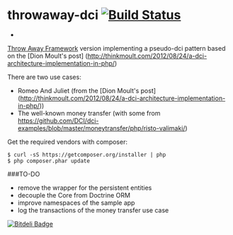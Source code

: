 # throwaway-dci [![Build Status](https://secure.travis-ci.org/kpacha/throwaway-dci.png?branch=master)](http://travis-ci.org/kpacha/throwaway-dci)
-
[Throw Away Framework](https://github.com/kpacha/throwaway) version implementing a pseudo-dci pattern based on the [Dion Moult's post] (http://thinkmoult.com/2012/08/24/a-dci-architecture-implementation-in-php/)

There are two use cases:

- Romeo And Juliet (from the [Dion Moult's post] (http://thinkmoult.com/2012/08/24/a-dci-architecture-implementation-in-php/))
- The well-known money transfer (with some from https://github.com/DCI/dci-examples/blob/master/moneytransfer/php/risto-valimaki/) 

Get the required vendors with composer:

    $ curl -sS https://getcomposer.org/installer | php
    $ php composer.phar update

###TO-DO

- remove the wrapper for the persistent entities
- decouple the Core from Doctrine ORM
- improve namespaces of the sample app
- log the transactions of the money transfer use case

[![Bitdeli Badge](https://d2weczhvl823v0.cloudfront.net/kpacha/throwaway-dci/trend.png)](https://bitdeli.com/free "Bitdeli Badge")

